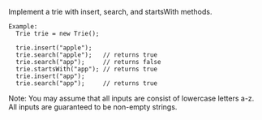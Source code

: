 Implement a trie with insert, search, and startsWith methods.

```
Example:
  Trie trie = new Trie();

  trie.insert("apple");
  trie.search("apple");   // returns true
  trie.search("app");     // returns false
  trie.startsWith("app"); // returns true
  trie.insert("app");   
  trie.search("app");     // returns true
```

Note:
  You may assume that all inputs are consist of lowercase letters a-z.
  All inputs are guaranteed to be non-empty strings.